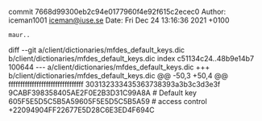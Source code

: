 commit 7668d99300eb2c94e0177960f4e92f615c2ecec0
Author: iceman1001 <iceman@iuse.se>
Date:   Fri Dec 24 13:16:36 2021 +0100

    maur..

diff --git a/client/dictionaries/mfdes_default_keys.dic b/client/dictionaries/mfdes_default_keys.dic
index c51134c24..48b9e14b7 100644
--- a/client/dictionaries/mfdes_default_keys.dic
+++ b/client/dictionaries/mfdes_default_keys.dic
@@ -50,3 +50,4 @@ ffffffffffffffffffffffffffffffff
 303132333435363738393a3b3c3d3e3f
 9CABF398358405AE2F0E2B3D31C99A8A              # Default key
 605F5E5D5C5B5A59605F5E5D5C5B5A59              # access control
+22094904FF22677E5D28C6E3ED4F694C
